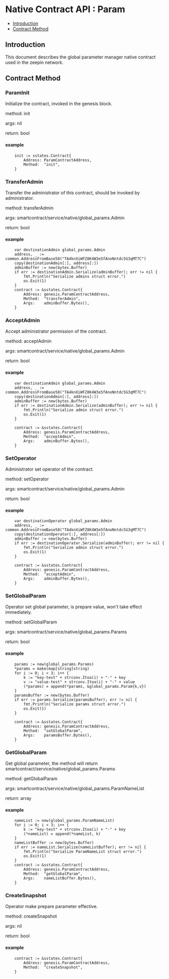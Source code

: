 # Native Contract API : Param
* [Introduction](#introduction)
* [Contract Method](#contract-method)

## Introduction
This document describes the global parameter manager native contract used in the zeepin network.

## Contract Method

### ParamInit
Initialize the contract, invoked in the genesis block.

method: init

args: nil

return: bool

#### example
```
    init := sstates.Contract{
		Address: ParamContractAddress,
		Method:  "init",
	}
```
### TransferAdmin
Transfer the administrator of this contract, should be invoked by administrator.

method: transferAdmin

args: smartcontract/service/native/global_params.Admin

return: bool

#### example
```
    var destinationAdmin global_params.Admin
	address, _ := common.AddressFromBase58("TA4knXiWFZ8K4W3e5fAnoNntdc5G3qMT7C")
	copy(destinationAdmin[:], address[:])
	adminBuffer := new(bytes.Buffer)
	if err := destinationAdmin.Serialize(adminBuffer); err != nil {
		fmt.Println("Serialize admins struct error.")
		os.Exit(1)
	}
	contract := &sstates.Contract{
		Address: genesis.ParamContractAddress,
		Method:  "transferAdmin",
		Args:    adminBuffer.Bytes(),
	}
```

### AcceptAdmin
Accept administrator permission of the contract.

method: acceptAdmin

args: smartcontract/service/native/global_params.Admin

return: bool

#### example
```
    var destinationAdmin global_params.Admin
	address, _ := common.AddressFromBase58("TA4knXiWFZ8K4W3e5fAnoNntdc5G3qMT7C")
	copy(destinationAdmin[:], address[:])
	adminBuffer := new(bytes.Buffer)
	if err := destinationAdmin.Serialize(adminBuffer); err != nil {
		fmt.Println("Serialize admin struct error.")
		os.Exit(1)
	}

	contract := &sstates.Contract{
		Address: genesis.ParamContractAddress,
		Method:  "acceptAdmin",
		Args:    adminBuffer.Bytes(),
	}
```
### SetOperator
Administrator set operator of the contract.

method: setOperator

args: smartcontract/service/native/global_params.Admin

return: bool
#### example
```
    var destinationOperator global_params.Admin
	address, _ := common.AddressFromBase58("TA4knXiWFZ8K4W3e5fAnoNntdc5G3qMT7C")
	copy(destinationOperator[:], address[:])
	adminBuffer := new(bytes.Buffer)
	if err := destinationOperator.Serialize(adminBuffer); err != nil {
		fmt.Println("Serialize admin struct error.")
		os.Exit(1)
	}

	contract := &sstates.Contract{
		Address: genesis.ParamContractAddress,
		Method:  "acceptAdmin",
		Args:    adminBuffer.Bytes(),
	}
```

### SetGlobalParam
Operator set global parameter, is prepare value, won't take effect immediately.

method: setGlobalParam

args: smartcontract/service/native/global_params.Params

return: bool

#### example
```
    params := new(global_params.Params)
	*params = make(map[string]string)
	for i := 0; i < 3; i++ {
		k := "key-test" + strconv.Itoa(i) + "-" + key
		v := "value-test" + strconv.Itoa(i) + "-" + value
		(*params) = append(*params, &global_params.Param{k,v})
	}
	paramsBuffer := new(bytes.Buffer)
	if err := params.Serialize(paramsBuffer); err != nil {
		fmt.Println("Serialize params struct error.")
		os.Exit(1)
	}

	contract := &sstates.Contract{
		Address: genesis.ParamContractAddress,
		Method:  "setGlobalParam",
		Args:    paramsBuffer.Bytes(),
	}
```

### GetGlobalParam
Get global parameter, the method will return smartcontract/service/native/global_params.Params

method: getGlobalParam

args: smartcontract/service/native/global_params.ParamNameList

return: array

#### example
```
    nameList := new(global_params.ParamNameList)
	for i := 0; i < 3; i++ {
		k := "key-test" + strconv.Itoa(i) + "-" + key
		(*nameList) = append(*nameList, k)
	}
	nameListBuffer := new(bytes.Buffer)
	if err := nameList.Serialize(nameListBuffer); err != nil {
		fmt.Println("Serialize ParamNameList struct error.")
		os.Exit(1)
	}
	contract := &sstates.Contract{
		Address: genesis.ParamContractAddress,
		Method:  "getGlobalParam",
		Args:    nameListBuffer.Bytes(),
	}
```

### CreateSnapshot
Operator make prepare parameter effective.

method: createSnapshot

args: nil

return: bool

#### example
```
    contract := &sstates.Contract{
		Address: genesis.ParamContractAddress,
		Method:  "createSnapshot",
	}
```
